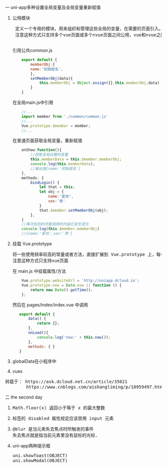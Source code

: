 一   uni-app多种设置全局变量及全局变量重新赋值

1. 公用模块
    <pre>
    定义一个专用的模块，用来组织和管理这些全局的变量，在需要的页面引入。
    注意这种方式只支持多个vue页面或多个nvue页面之间公用，vue和nvue之间不公用。
    </pre>
    引用公共common.js
    ```javascript
        export default {
            memberObj:{
            name:'初始姓名',
            },
            setMemberObj(data){
                this.memberObj = Object.assign({},this.memberObj,data) 
            }
        }
    ```
    在全局main.js中引用
    ```javascript
        //...
        import member from './common/common.js'
        //...
        Vue.prototype.$member = member;
        //...
    ```
    在普通页面获取全局变量，重新赋值
    ```javascript
        onShow:function(){
            //获取全局设置的变量
            this.memberData = this.$member.memberObj;
            console.log(this.memberData);
            //输出值{name:'初始姓名'}
        },
        methods: {
            bindLogin() {
                let that = this;
                let obj = {
                    name:'爱尚',
                    sex:'男'
                }
                that.$member.setMemberObj(obj);
            },
        }
        //再次在别的页面调用时内容已发生变化
        console.log(this.$member.memberObj)
        //{name:'爱尚',sex:'男'}
    ```

2.  挂载 Vue.prototype
    <pre>
    将一些使用频率较高的常量或者方法，直接扩展到 Vue.prototype 上，每个 Vue 对象都会“继承”下来。
    注意这种方式只支持vue页面
    </pre>
    在 main.js 中挂载属性/方法
    ```javascript
        Vue.prototype.websiteUrl = 'http://uniapp.dcloud.io';  
        Vue.prototype.now = Date.now || function () {  
            return new Date().getTime();  
        }; 
    ```
    然后在 pages/index/index.vue 中调用
     ```javascript 
        export default {  
            data() {  
                return {};  
            },  
            onLoad(){  
                console.log('now:' + this.now());  
            },  
            methods: { }  
        }   
    ```

3.  globalData在小程序中

4.  vuex

<pre>
转载于： https://ask.dcloud.net.cn/article/35021
        https://www.cnblogs.com/aishangliming/p/10959497.html
</pre>


二  the second day

1.  <pre>Math.floor(x) 返回小于等于 x 的最大整数</pre>

2.  <pre>标签的 disabled 属性规定应该禁用 input 元素</pre>

3.  <pre>
    @blur 是当元素失去焦点时所触发的事件
    失去焦点就是指当前元素里没有鼠标的光标.
    </pre>

4.  uni-app两种提示框
    <pre>
    uni.showToast(OBJECT)
    uni.showModal(OBJECT)
    </pre>


